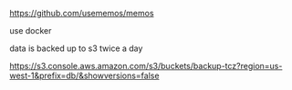 
https://github.com/usememos/memos


use docker

data is backed up to s3 twice a day

https://s3.console.aws.amazon.com/s3/buckets/backup-tcz?region=us-west-1&prefix=db/&showversions=false